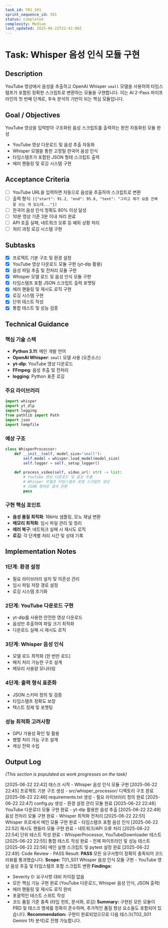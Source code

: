 ```yaml
---
task_id: T01_S01
sprint_sequence_id: S01
status: completed
complexity: Medium
last_updated: 2025-06-22T22:42:00Z
---
```


# Task: Whisper 음성 인식 모듈 구현

## Description
YouTube 영상에서 음성을 추출하고 OpenAI Whisper `small` 모델을 사용하여 타임스탬프가 포함된 정확한 스크립트로 변환하는 모듈을 구현합니다. 이는 AI 2-Pass 파이프라인의 첫 번째 단계로, 후속 분석의 기반이 되는 핵심 모듈입니다.

## Goal / Objectives
YouTube 영상을 입력받아 구조화된 음성 스크립트를 출력하는 완전 자동화된 모듈 완성
- YouTube 영상 다운로드 및 음성 추출 자동화
- Whisper 모델을 통한 고정밀 한국어 음성 인식
- 타임스탬프가 포함된 JSON 형태 스크립트 출력
- 에러 핸들링 및 로깅 시스템 구현

## Acceptance Criteria
- [ ] YouTube URL을 입력하면 자동으로 음성을 추출하여 스크립트로 변환
- [ ] 출력 형식: `[{"start": 91.2, "end": 95.8, "text": "그리고 제가 요즘 진짜 잘 쓰는 게 있는데..."}]`
- [ ] 한국어 음성 인식 정확도 80% 이상 달성
- [ ] 10분 영상 기준 3분 이내 처리 완료
- [ ] API 호출 실패, 네트워크 오류 등 예외 상황 처리
- [ ] 처리 과정 로깅 시스템 구현

## Subtasks
- [x] 프로젝트 기본 구조 및 환경 설정
- [x] YouTube 영상 다운로드 모듈 구현 (yt-dlp 활용)
- [x] 음성 파일 추출 및 전처리 모듈 구현
- [x] Whisper 모델 로드 및 음성 인식 모듈 구현
- [x] 타임스탬프 포함 JSON 스크립트 출력 포맷팅
- [x] 에러 핸들링 및 재시도 로직 구현
- [x] 로깅 시스템 구현
- [x] 단위 테스트 작성
- [x] 통합 테스트 및 성능 검증

## Technical Guidance

### 핵심 기술 스택
- **Python 3.11**: 메인 개발 언어
- **OpenAI Whisper**: `small` 모델 사용 (오픈소스)
- **yt-dlp**: YouTube 영상 다운로드
- **FFmpeg**: 음성 추출 및 전처리
- **logging**: Python 표준 로깅

### 주요 라이브러리
```python
import whisper
import yt_dlp
import logging
from pathlib import Path
import json
import tempfile
```

### 예상 구조
```python
class WhisperProcessor:
    def __init__(self, model_size="small"):
        self.model = whisper.load_model(model_size)
        self.logger = self._setup_logger()
    
    def process_video(self, video_url: str) -> list:
        # YouTube 영상 다운로드 및 음성 추출
        # Whisper 모델로 타임스탬프 포함 스크립트 생성
        # JSON 형태로 결과 반환
        pass
```

### 구현 핵심 포인트
- **음성 품질 최적화**: 16kHz 샘플링, 모노 채널 변환
- **메모리 최적화**: 임시 파일 관리 및 정리
- **에러 복구**: 네트워크 실패 시 재시도 로직
- **로깅**: 각 단계별 처리 시간 및 상태 기록

## Implementation Notes

### 1단계: 환경 설정
- 필요 라이브러리 설치 및 의존성 관리
- 임시 파일 저장 경로 설정
- 로깅 시스템 초기화

### 2단계: YouTube 다운로드 구현
- yt-dlp를 사용한 안전한 영상 다운로드
- 음성만 추출하여 파일 크기 최적화
- 다운로드 실패 시 재시도 로직

### 3단계: Whisper 음성 인식
- 모델 로드 최적화 (한 번만 로드)
- 배치 처리 가능한 구조 설계
- 메모리 사용량 모니터링

### 4단계: 출력 형식 표준화
- JSON 스키마 정의 및 검증
- 타임스탬프 정확도 보장
- 텍스트 정제 및 포맷팅

### 성능 최적화 고려사항
- GPU 가용성 확인 및 활용
- 병렬 처리 가능 구조 설계
- 캐싱 전략 수립

## Output Log
*(This section is populated as work progresses on the task)*

[2025-06-22 22:42] 태스크 시작 - Whisper 음성 인식 모듈 구현
[2025-06-22 22:45] 프로젝트 기본 구조 생성 - src/whisper_processor/ 디렉토리 구조 완료
[2025-06-22 22:46] requirements.txt 생성 - 필요 라이브러리 정의 완료
[2025-06-22 22:47] config.py 생성 - 환경 설정 관리 모듈 완료
[2025-06-22 22:48] YouTube 다운로더 모듈 구현 완료 - yt-dlp 활용한 음성 추출
[2025-06-22 22:49] 음성 전처리 모듈 구현 완료 - Whisper 최적화 전처리
[2025-06-22 22:51] Whisper 프로세서 메인 모듈 구현 완료 - 타임스탬프 포함 음성 인식
[2025-06-22 22:52] 재시도 핸들러 모듈 구현 완료 - 네트워크/API 오류 처리
[2025-06-22 22:54] 단위 테스트 작성 완료 - WhisperProcessor, YouTubeDownloader 테스트
[2025-06-22 22:55] 통합 테스트 작성 완료 - 전체 파이프라인 및 성능 테스트
[2025-06-22 22:56] 메인 실행 스크립트 및 pytest 설정 완료
[2025-06-22 22:49]: Code Review - PASS
Result: **PASS** 모든 요구사항이 정확히 충족되어 코드 리뷰를 통과했습니다.
**Scope:** T01_S01 Whisper 음성 인식 모듈 구현 - YouTube 영상 음성 추출 및 타임스탬프 포함 스크립트 변환
**Findings:** 
- Severity 0: 요구사항 대비 차이점 없음
- 모든 핵심 기능 구현 완료 (YouTube 다운로드, Whisper 음성 인식, JSON 출력)
- 에러 핸들링 및 재시도 로직 완비
- 포괄적인 테스트 스위트 작성
- 코드 품질 기준 충족 (타입 힌트, 문서화, 로깅)
**Summary:** 구현된 모든 모듈이 PRD 및 태스크 명세를 정확히 준수하며, 추가적인 품질 향상 요소들도 포함되어 있습니다.
**Recommendation:** 구현이 완료되었으므로 다음 태스크(T02_S01 Gemini 1차 분석)로 진행 가능합니다.
